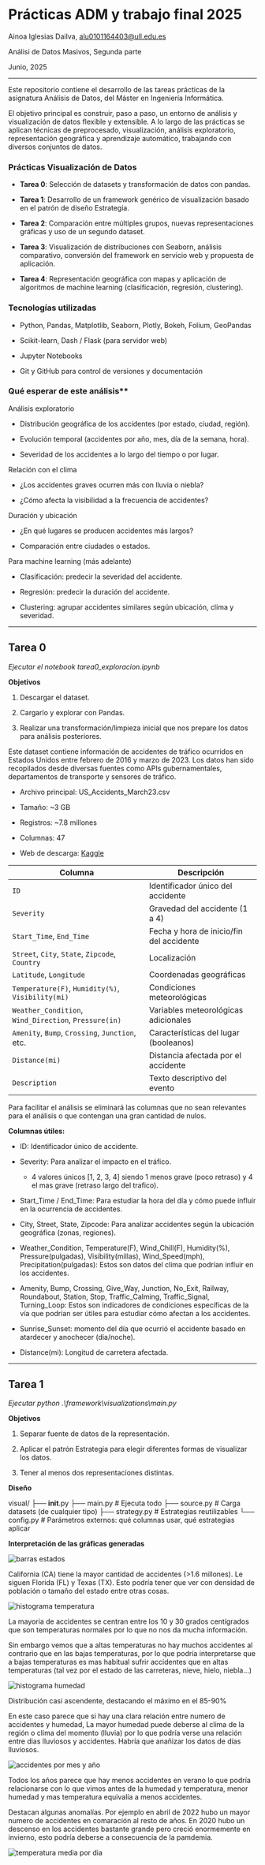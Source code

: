 # Prácticas ADM y trabajo final 2025

Ainoa Iglesias Dailva, alu0101164403@ull.edu.es

Análisi de Datos Masivos, Segunda parte

Junio, 2025
______________________________________________________________________________

Este repositorio contiene el desarrollo de las tareas prácticas de la asignatura Análisis de Datos, del Máster en Ingeniería Informática.

El objetivo principal es construir, paso a paso, un entorno de análisis y visualización de datos flexible y extensible. A lo largo de las prácticas se aplican técnicas de preprocesado, visualización, análisis exploratorio, representación geográfica y aprendizaje automático, trabajando con diversos conjuntos de datos.

### Prácticas Visualización de Datos

- **Tarea 0**: Selección de datasets y transformación de datos con pandas.

- **Tarea 1**: Desarrollo de un framework genérico de visualización basado en el patrón de diseño Estrategia.

- **Tarea 2**: Comparación entre múltiples grupos, nuevas representaciones gráficas y uso de un segundo dataset.

- **Tarea 3**: Visualización de distribuciones con Seaborn, análisis comparativo, conversión del framework en servicio web y propuesta de aplicación.

- **Tarea 4**: Representación geográfica con mapas y aplicación de algoritmos de machine learning (clasificación, regresión, clustering).

### Tecnologías utilizadas

- Python, Pandas, Matplotlib, Seaborn, Plotly, Bokeh, Folium, GeoPandas

- Scikit-learn, Dash / Flask (para servidor web)

- Jupyter Notebooks

- Git y GitHub para control de versiones y documentación

### Qué esperar de este análisis**

Análisis exploratorio

- Distribución geográfica de los accidentes (por estado, ciudad, región).

- Evolución temporal (accidentes por año, mes, día de la semana, hora).

- Severidad de los accidentes a lo largo del tiempo o por lugar.

Relación con el clima

- ¿Los accidentes graves ocurren más con lluvia o niebla?

- ¿Cómo afecta la visibilidad a la frecuencia de accidentes?

Duración y ubicación

- ¿En qué lugares se producen accidentes más largos?

- Comparación entre ciudades o estados.

Para machine learning (más adelante)

- Clasificación: predecir la severidad del accidente.

- Regresión: predecir la duración del accidente.

- Clustering: agrupar accidentes similares según ubicación, clima y severidad.

_________________________________________________________________________________
## Tarea 0

*Ejecutar el notebook tarea0_exploracion.ipynb*

**Objetivos**

1. Descargar el dataset.

2. Cargarlo y explorar con Pandas.

3. Realizar una transformación/limpieza inicial que nos prepare los datos para análisis posteriores.


Este dataset contiene información de accidentes de tráfico ocurridos en Estados Unidos entre febrero de 2016 y marzo de 2023. Los datos han sido recopilados desde diversas fuentes como APIs gubernamentales, departamentos de transporte y sensores de tráfico.

- Archivo principal: US_Accidents_March23.csv

- Tamaño: ~3 GB

- Registros: ~7.8 millones

- Columnas: 47

- Web de descarga: [Kaggle](https://www.kaggle.com/datasets/sobhanmoosavi/us-accidents)

| Columna                                               | Descripción                              |
| ----------------------------------------------------- | ---------------------------------------- |
| `ID`                                                  | Identificador único del accidente        |
| `Severity`                                            | Gravedad del accidente (1 a 4)           |
| `Start_Time`, `End_Time`                              | Fecha y hora de inicio/fin del accidente |
| `Street`, `City`, `State`, `Zipcode`, `Country`       | Localización                             |
| `Latitude`, `Longitude`                               | Coordenadas geográficas                  |
| `Temperature(F)`, `Humidity(%)`, `Visibility(mi)`     | Condiciones meteorológicas               |
| `Weather_Condition`, `Wind_Direction`, `Pressure(in)` | Variables meteorológicas adicionales     |
| `Amenity`, `Bump`, `Crossing`, `Junction`, etc.       | Características del lugar (booleanos)    |
| `Distance(mi)`                                        | Distancia afectada por el accidente      |
| `Description`                                         | Texto descriptivo del evento             |


Para facilitar el análisis se eliminará las columnas que no sean relevantes para el análisis o que contengan una gran cantidad de nulos.

**Columnas útiles:**

- ID: Identificador único de accidente.

- Severity: Para analizar el impacto en el tráfico.
    - 4 valores únicos [1, 2, 3, 4] siendo 1 menos grave (poco retraso) y 4 el mas grave (retraso largo del trafico).

- Start_Time / End_Time: Para estudiar la hora del día y cómo puede influir en la ocurrencia de accidentes.

- City, Street, State, Zipcode: Para analizar accidentes según la ubicación geográfica (zonas, regiones).

- Weather_Condition, Temperature(F), Wind_Chill(F), Humidity(%), Pressure(pulgadas), Visibility(millas), Wind_Speed(mph), Precipitation(pulgadas): Estos son datos del clima que podrían influir en los accidentes.

- Amenity, Bump, Crossing, Give_Way, Junction, No_Exit, Railway, Roundabout, Station, Stop, Traffic_Calming, Traffic_Signal, Turning_Loop: Estos son indicadores de condiciones específicas de la vía que podrían ser útiles para estudiar cómo afectan a los accidentes.

- Sunrise_Sunset: momento del día que ocurrió el accidente basado en atardecer y anochecer (dia/noche).

- Distance(mi): Longitud de carretera afectada.


_________________________________________________________________________________
## Tarea 1

*Ejecutar python .\framework\visualizations\main.py*

**Objetivos**

1. Separar fuente de datos de la representación.

2. Aplicar el patrón Estrategia para elegir diferentes formas de visualizar los datos.

3. Tener al menos dos representaciones distintas.


**Diseño**

visual/
├── __init__.py
├── main.py                  # Ejecuta todo
├── source.py                # Carga datasets (de cualquier tipo)
├── strategy.py              # Estrategias reutilizables
└── config.py                # Parámetros externos: qué columnas usar, qué estrategias aplicar

**Interpretación de las gráficas generadas**

![barras estados](/images/image-2.png)

California (CA) tiene la mayor cantidad de accidentes (>1.6 millones). Le siguen Florida (FL) y Texas (TX). Esto podría tener que ver con densidad de población o tamaño del estado entre otras cosas.

![histograma temperatura](/images/image.png)

La mayoria de accidentes se centran entre los 10 y 30 grados centígrados que son temperaturas normales por lo que no nos da mucha información.

Sin embargo vemos que a altas temperaturas no hay muchos accidentes al contrario que en las bajas temperaturas, por lo que podría interpretarse que a bajas temperaturas es mas habitual sufrir accidentes que en altas temperaturas (tal vez por el estado de las carreteras, nieve, hielo, niebla...)

![histograma humedad](/images/image-1.png)

Distribución casi ascendente, destacando el máximo en el 85-90%

En este caso parece que si hay una clara relación entre numero de accidentes y humedad, La mayor humedad puede deberse al clima de la región o clima del momento (lluvia) por lo que podría verse una relación entre dias lluviosos y accidentes. Habría que anañizar los datos de días lluviosos.


![accidentes por mes y año](/images/image-5.png)

Todos los años parece que hay menos accidentes en verano lo que podría relacionarse con lo que vimos antes de la humedad y temperatura, menor humedad y mas temperatura equivalía a menos accidentes. 

Destacan algunas anomalías. Por ejemplo en abril de 2022 hubo un mayor numero de accidentes en comaración al resto de años. En 2020 hubo un descenso en los accidentes bastante grande pero creció enormemente en invierno, esto podría deberse a consecuencia de la pamdemia.

![temperatura media por dia](/images/image-4.png)